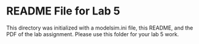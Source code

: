 # README File for Lab 5
This directory was initialized with a modelsim.ini file, this README, and the
PDF of the lab assignment.  Please use this folder for your lab 5 work.

